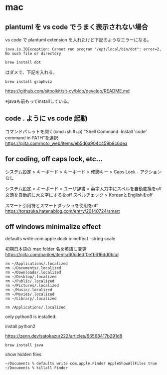 # mac

## plantuml を vs code でうまく表示されない場合

vs code で plantuml extension を入れたけど下記のようなエラーになる。

```
java.io.IOException: Cannot run program "/opt/local/bin/dot": error=2, No such file or directory
```

```
brew install dot
```
はダメで、下記を入れる。

```
brew install graphviz
```

https://github.com/sitoolkit/sit-cv/blob/develop/README.md

※javaも前もってinstallしている。

## code . ように vs code 起動

コマンドパレットを開く(cmd+shift+p)
"Shell Command: Install 'code' command in PATH"を選択
<https://qiita.com/noto_web/items/eb5d6a904c459b8c6dea>

## for coding, off caps lock, etc...

システム設定 > キーボード > キーボード > 修飾キー > Caps Lock - アクションなし

システム設定 > キーボード > ユーザ辞書 > 
英字入力中にスペルを自動変換をoff
文頭を自動的に大文字にするをoff
スペルチェック > KoreanとEnglishをoff

スマート引用符とスマートダッシュを使用をoff
https://torazuka.hatenablog.com/entry/20140724/smart

## off windows minimalize effect

defaults write com.apple.dock mineffect -string scale


初期日本語の mac folder 名を英語に変更
https://qiita.com/narikei/items/60cdedf0efb616dd0bcd

```
rm ~/Applications/.localized
rm ~/Documents/.localized
rm ~/Downloads/.localized
rm ~/Desktop/.localized
rm ~/Public/.localized
rm ~/Pictures/.localized
rm ~/Music/.localized
rm ~/Movies/.localized
rm ~/Library/.localized

rm /Applications/.localized
```

only python3 is installed.

install python2

https://zenn.dev/satokazur222/articles/66568417b291d8

```
brew install java
```

show hidden files
```
~/Documents % defaults write com.apple.Finder AppleShowAllFiles true
~/Documents % killall Finder
```



